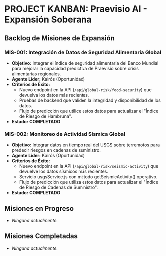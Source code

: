 # PROJECT KANBAN: Praevisio AI - Expansión Soberana

## Backlog de Misiones de Expansión

### MIS-001: Integración de Datos de Seguridad Alimentaria Global
- **Objetivo:** Integrar el índice de seguridad alimentaria del Banco Mundial para mejorar la capacidad predictiva de Praevisio sobre crisis alimentarias regionales.
- **Agente Líder:** Kairós (Oportunidad)
- **Criterios de Éxito:**
    - Nuevo endpoint en la API (`/api/global-risk/food-security`) que devuelva los datos más recientes.
    - Pruebas de backend que validen la integridad y disponibilidad de los datos.
    - Flujo de predicción que utilice estos datos para actualizar el "Índice de Riesgo de Hambruna".
- **Estado:** **COMPLETADO**

### MIS-002: Monitoreo de Actividad Sísmica Global
- **Objetivo:** Integrar datos en tiempo real del USGS sobre terremotos para predecir riesgos en cadenas de suministro.
- **Agente Líder:** Kairós (Oportunidad)
- **Criterios de Éxito:**
    - Nuevo endpoint en la API (`/api/global-risk/seismic-activity`) que devuelve los datos sísmicos más recientes.
    - Servicio usgsService.js con método getSeismicActivity() operativo.
    - Flujo de predicción que utiliza estos datos para actualizar el "Índice de Riesgo de Cadenas de Suministro".
- **Estado:** **COMPLETADO**

## Misiones en Progreso

- *Ninguna actualmente.*

## Misiones Completadas

- *Ninguna actualmente.*
